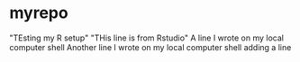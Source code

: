 # myrepo
"TEsting my R setup"
"THis line is from Rstudio"
A line I wrote on my local computer shell
Another line I wrote on my local computer shell
adding a line
